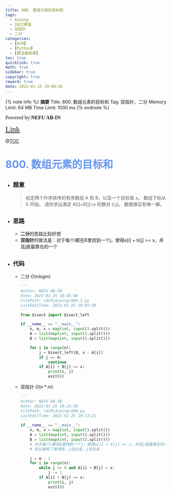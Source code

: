 ```yaml
---
title: 800. 数组元素的目标和
tags:
  - Acwing
  - 2022寒假
  - 双指针
  - 二分
categories:
  - [ACM]
  - [Python]
  - [算法基础课]
toc: true
quicklink: true
math: true
sidebar: true
copyright: true
reward: true
date: 2022-01-25 19:08:26
---
```



{% note info %}
**摘要**
Title: 800. 数组元素的目标和
Tag: 双指针、二分
Memory Limit: 64 MB
Time Limit: 1000 ms
{% endnote %}
<!-- more -->

<font size=3 face=楷体>Powered by:**NEFU AB-IN**</font>

<font color=#FFA500 size=5 face=楷体>[Link](https://www.acwing.com/problem/content/802/)</font>

@[TOC](文章目录)

# <font color=#6495ED size=6>800. 数组元素的目标和</font>

* ## <font size=4 face=粗体>题意</font>

  >给定两个升序排序的有序数组 A 和 B，以及一个目标值 x。
  >数组下标从 0 开始。
  >请你求出满足 A[i]+B[j]=x 的数对 (i,j)。
  >数据保证有唯一解。

* ## <font size=4 face=粗体>思路</font>

  * **二分**的思路比较好想
  * **双指针**的做法是：对于每个i都在B里找到一个j，使得a[i] + b[j] >= x，并且j是最靠左的一个


* ## <font size=4 face=粗体>代码</font>

  * 二分 $O(nlogm)$
  
    ```python
    '''
    Author: NEFU AB-IN
    Date: 2022-01-25 18:45:48
    FilePath: \ACM\Acwing\800.1.py
    LastEditTime: 2022-01-25 19:05:39
    '''
    from bisect import bisect_left

    if __name__ == "__main__":
        n, m, x = map(int, input().split())
        A = list(map(int, input().split()))
        B = list(map(int, input().split()))

        for i in range(n):
            j = bisect_left(B, x - A[i])
            if j == m:
                continue
            if A[i] + B[j] == x:
                print(i, j)
                exit(0)
    ```

  * 双指针 $O(n * m)$

    ```python
    '''
    Author: NEFU AB-IN
    Date: 2022-01-25 18:25:39
    FilePath: \ACM\Acwing\800.py
    LastEditTime: 2022-01-25 19:13:21
    '''
    if __name__ == "__main__":
        n, m, x = map(int, input().split())
        A = list(map(int, input().split()))
        B = list(map(int, input().split()))
        # 对于每个i都在B里找到一个j，使得a[i] + b[j] >= x，并且j是最靠左的一个
        # 所以就有了单调性，i往右走，j往左走

        j = m - 1
        for i in range(n):
            while j >= 0 and A[i] + B[j] > x:
                j -= 1
            if A[i] + B[j] == x:
                print(i, j)
                exit(0)
    ```